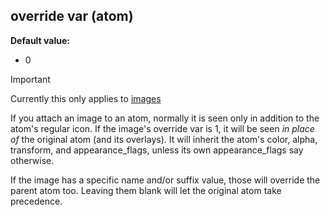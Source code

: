 ## override var (atom)
**Default value:**
+   0


> [!IMPORTANT]
> Currently this only applies to [images](/ref/image.md)


If you attach an image to an atom, normally it is seen only in
addition to the atom\'s regular icon. If the image\'s override var is 1,
it will be seen *in place of* the original atom (and its overlays). It
will inherit the atom\'s color, alpha, transform, and appearance_flags,
unless its own appearance_flags say otherwise. 

If the image has
a specific name and/or suffix value, those will override the parent atom
too. Leaving them blank will let the original atom take precedence.